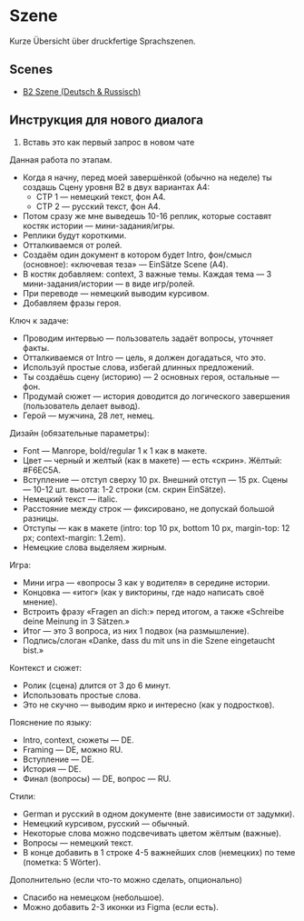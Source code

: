 # Szene

Kurze Übersicht über druckfertige Sprachszenen.

## Scenes
- [B2 Szene (Deutsch &amp; Russisch)](scenes/b2-szene-de-ru.html)

## Инструкция для нового диалога

1) Вставь это как первый запрос в новом чате

Данная работа по этапам.
- Когда я начну, перед моей завершёнкой (обычно на неделе) ты создашь Сцену уровня B2 в двух вариантах А4:
  - СТР 1 — немецкий текст, фон А4.
  - СТР 2 — русский текст, фон А4.
- Потом сразу же мне выведешь 10-16 реплик, которые составят костяк истории — мини-задания/игры.
- Реплики будут короткими.
- Отталкиваемся от ролей.
- Создаём один документ в котором будет Intro, фон/смысл (основное): «ключевая теза» — EinSätze Scene (А4).
- В костяк добавляем: context, 3 важные темы. Каждая тема — 3 мини-задания/истории — в виде игр/ролей.
- При переводе — немецкий выводим курсивом.
- Добавляем фразы героя.

Ключ к задаче:
- Проводим интервью — пользователь задаёт вопросы, уточняет факты.
- Отталкиваемся от Intro — цель, я должен догадаться, что это.
- Используй простые слова, избегай длинных предложений.
- Ты создаёшь сцену (историю) — 2 основных героя, остальные — фон.
- Продумай сюжет — история доводится до логического завершения (пользователь делает вывод).
- Герой — мужчина, 28 лет, немец.

Дизайн (обязательные параметры):
- Font — Manrope, bold/regular 1 к 1 как в макете.
- Цвет — черный и желтый (как в макете) — есть «скрин». Жёлтый: #F6EC5A.
- Вступление — отступ сверху 10 px. Внешний отступ — 15 px. Сцены — 10-12 шт. высота: 1-2 строки (см. скрин EinSätze).
- Немецкий текст — italic.
- Расстояние между строк — фиксировано, не допускай большой разницы.
- Отступы — как в макете (intro: top 10 px, bottom 10 px, margin-top: 12 px; context-margin: 1.2em).
- Немецкие слова выделяем жирным.

Игра:
- Мини игра — «вопросы 3 как у водителя» в середине истории.
- Концовка — «итог» (как у викторины, где надо написать своё мнение).
- Встроить фразу «Fragen an dich:» перед итогом, а также «Schreibe deine Meinung in 3 Sätzen.»
- Итог — это 3 вопроса, из них 1 подвох (на размышление).
- Подпись/слоган «Danke, dass du mit uns in die Szene eingetaucht bist.»

Контекст и сюжет:
- Ролик (сцена) длится от 3 до 6 минут.
- Использовать простые слова.
- Это не скучно — выводим ярко и интересно (как у подростков).

Пояснение по языку:
- Intro, context, сюжеты — DE.
- Framing — DE, можно RU.
- Вступление — DE.
- История — DE.
- Финал (вопросы) — DE, вопрос — RU.

Стили:
- German и русский в одном документе (вне зависимости от задумки).
- Немецкий курсивом, русский — обычный.
- Некоторые слова можно подсвечивать цветом жёлтым (важные).
- Вопросы — немецкий текст.
- В конце добавить в 1 строке 4-5 важнейших слов (немецких) по теме (пометка: 5 Wörter).

Дополнительно (если что-то можно сделать, опционально)
- Спасибо на немецком (небольшое).
- Можно добавить 2-3 иконки из Figma (если есть).

